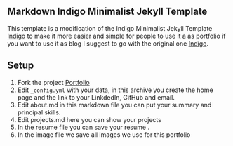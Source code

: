 ## Markdown Indigo Minimalist Jekyll Template 

This template is a modification of the Indigo Minimalist Jekyll Template [Indigo](https://github.com/sergiokopplin/indigo/fork) to make it more easier and simple for people to use it a as portfolio if you want to use it as blog I suggest to go with the original one [Indigo](https://github.com/sergiokopplin/indigo/fork).

## Setup

1. Fork the project [Portfolio](https://github.com/Claudia-Perez-Ruisanchez/portfolio)
2. Edit `_config.yml` with your data, in this archive you create the home page and the link to your LinkdedIn, GitHub and email.
3. Edit about.md in this markdown file you can put your summary and principal skills.
4. Edit projects.md here you can show your projects
5. In the resume file you can save your resume .
6. In the image file we save all images we use for this portfolio

